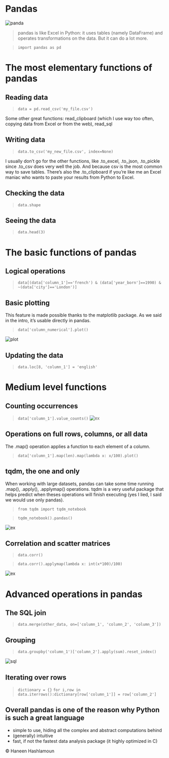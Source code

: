 # Pandas

![panda](https://geo-python.github.io/site/_images/pandas-structures-annotated.png)

> pandas is like Excel in Python: it uses tables (namely DataFrame) and operates transformations on the data. But it can do a lot more.

> `import pandas as pd`

# The most elementary functions of pandas

## Reading data

>`data = pd.read_csv('my_file.csv')`

Some other great functions: read_clipboard (which I use way too often, copying data from Excel or from the web), read_sql

## Writing data

>`data.to_csv('my_new_file.csv', index=None)`

I usually don’t go for the other functions, like .to_excel, .to_json, .to_pickle since .to_csv does very well the job. And because csv is the most common way to save tables. There’s also the .to_clipboard if you’re like me an Excel maniac who wants to paste your results from Python to Excel.


## Checking the data

>`data.shape`

## Seeing the data

>`data.head(3)`

# The basic functions of pandas

## Logical operations

>`data[(data['column_1']=='french') & (data['year_born']==1990) & ~(data['city']=='London')]`

## Basic plotting

This feature is made possible thanks to the matplotlib package. As we said in the intro, it’s usable directly in pandas.
>`data['column_numerical'].plot()`

![plot](https://miro.medium.com/max/489/1*QyYuLym-PSTQk_3MYt81VA.png)

## Updating the data
>`data.loc[8, 'column_1'] = 'english'`

# Medium level functions

## Counting occurrences
>`data['column_1'].value_counts()`
![ex](https://miro.medium.com/max/378/1*7h20rGiaDoXUlWyfKhP1Vw.png)


## Operations on full rows, columns, or all data
The .map() operation applies a function to each element of a column.

>`data['column_1'].map(len).map(lambda x: x/100).plot()`

## tqdm, the one and only
When working with large datasets, pandas can take some time running .map(), .apply(), .applymap() operations. tqdm is a very useful package that helps predict when theses operations will finish executing (yes I lied, I said we would use only pandas).


>`from tqdm import tqdm_notebook`

>`tqdm_notebook().pandas()`

![ex](https://miro.medium.com/max/713/1*uerveZ-vqCl5sTyaeRLwSw.gif)

## Correlation and scatter matrices
>`data.corr()`

>`data.corr().applymap(lambda x: int(x*100)/100)`

![ex](https://miro.medium.com/max/875/1*VcCx97BF-kTMpzxbxPDqXg.png)


# Advanced operations in pandas

## The SQL join
>`data.merge(other_data, on=['column_1', 'column_2', 'column_3'])`

## Grouping
>`data.groupby('column_1')['column_2'].apply(sum).reset_index()`

![sql](https://miro.medium.com/max/728/1*2J7_KS-3EbDSICOj4OxoJg.png)

## Iterating over rows
>`dictionary = {}`
`for i,row in data.iterrows():dictionary[row['column_1']] = row['column_2']`


## Overall pandas is one of the reason why Python is such a great language

- simple to use, hiding all the complex and abstract computations behind
- (generally) intuitive
- fast, if not the fastest data analysis package (it highly optimized in C)


    
© Haneen Hashlamoun

